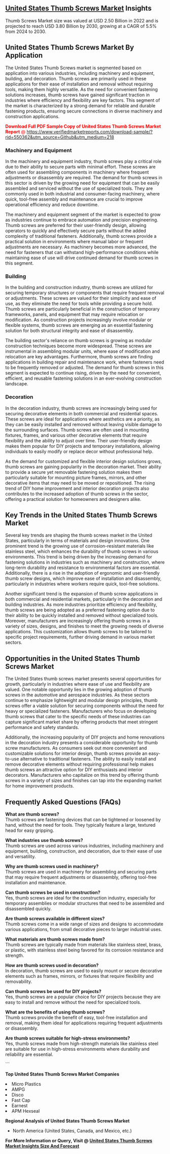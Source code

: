 <h2><a href="https://www.verifiedmarketreports.com/download-sample/?rid=550362&amp;utm_source=Github&amp;utm_medium=218" target="_blank">United States Thumb Screws Market</a> Insights</h2><p>Thumb Screws Market size was valued at USD 2.50 Billion in 2022 and is projected to reach USD 3.80 Billion by 2030, growing at a CAGR of 5.5% from 2024 to 2030.</p><p> <h2>United States Thumb Screws Market By Application</h2> <p>The United States Thumb Screws market is segmented based on application into various industries, including machinery and equipment, building, and decoration. Thumb screws are primarily used in these applications for their ease of installation and removal without requiring tools, making them highly versatile. As the need for convenient fastening solutions increases, thumb screws have gained significant traction in industries where efficiency and flexibility are key factors. This segment of the market is characterized by a strong demand for reliable and durable fastening products, ensuring secure connections in diverse machinery and construction applications.</p> <p><p><span class=""><span style="color: #ff0000;"><strong>Download Full PDF Sample Copy of United States Thumb Screws Market Report</strong> @ </span><a href="https://www.verifiedmarketreports.com/download-sample/?rid=550362&amp;utm_source=Github&amp;utm_medium=218" target="_blank">https://www.verifiedmarketreports.com/download-sample/?rid=550362&amp;utm_source=Github&amp;utm_medium=218</a></span></p></p> <h3>Machinery and Equipment</h3> <p>In the machinery and equipment industry, thumb screws play a critical role due to their ability to secure parts with minimal effort. These screws are often used for assembling components in machinery where frequent adjustments or disassembly are required. The demand for thumb screws in this sector is driven by the growing need for equipment that can be easily assembled and serviced without the use of specialized tools. They are commonly used in both industrial and consumer-facing machinery, where quick, tool-free assembly and maintenance are crucial to improve operational efficiency and reduce downtime.</p> <p>The machinery and equipment segment of the market is expected to grow as industries continue to embrace automation and precision engineering. Thumb screws are preferred for their user-friendly design, allowing operators to quickly and effectively secure parts without the added complexity of traditional fasteners. Additionally, thumb screws provide a practical solution in environments where manual labor or frequent adjustments are necessary. As machinery becomes more advanced, the need for fasteners that can withstand high-performance conditions while maintaining ease of use will drive continued demand for thumb screws in this segment.</p> <h3>Building</h3> <p>In the building and construction industry, thumb screws are utilized for securing temporary structures or components that require frequent removal or adjustments. These screws are valued for their simplicity and ease of use, as they eliminate the need for tools while providing a secure hold. Thumb screws are particularly beneficial in the construction of temporary frameworks, panels, and equipment that may require relocation or modification. As construction projects increasingly involve modular or flexible systems, thumb screws are emerging as an essential fastening solution for both structural integrity and ease of disassembly.</p> <p>The building sector's reliance on thumb screws is growing as modular construction techniques become more widespread. These screws are instrumental in assembling modular units, where ease of modification and relocation are key advantages. Furthermore, thumb screws are finding applications in building repair and maintenance work, where fasteners need to be frequently removed or adjusted. The demand for thumb screws in this segment is expected to continue rising, driven by the need for convenient, efficient, and reusable fastening solutions in an ever-evolving construction landscape.</p> <h3>Decoration</h3> <p>In the decoration industry, thumb screws are increasingly being used for securing decorative elements in both commercial and residential spaces. These screws are ideal for applications where aesthetics are a priority, as they can be easily installed and removed without leaving visible damage to the surrounding surfaces. Thumb screws are often used in mounting fixtures, frames, and various other decorative elements that require flexibility and the ability to adjust over time. Their user-friendly design makes them popular for DIY projects and temporary installations, allowing individuals to easily modify or replace decor without professional help.</p> <p>As the demand for customized and flexible interior design solutions grows, thumb screws are gaining popularity in the decoration market. Their ability to provide a secure yet removable fastening solution makes them particularly suitable for mounting picture frames, mirrors, and other decorative items that may need to be moved or repositioned. The rising trend of DIY home improvement and interior decoration projects also contributes to the increased adoption of thumb screws in the sector, offering a practical solution for homeowners and designers alike.</p> <h2>Key Trends in the United States Thumb Screws Market</h2> <p>Several key trends are shaping the thumb screws market in the United States, particularly in terms of materials and design innovations. One prominent trend is the growing use of corrosion-resistant materials like stainless steel, which enhances the durability of thumb screws in various environments. This trend is being driven by the increasing demand for fastening solutions in industries such as machinery and construction, where long-term durability and resistance to environmental factors are essential. Additionally, there is a rise in the adoption of ergonomic and user-friendly thumb screw designs, which improve ease of installation and disassembly, particularly in industries where workers require quick, tool-free solutions.</p> <p>Another significant trend is the expansion of thumb screw applications in both commercial and residential markets, particularly in the decoration and building industries. As more industries prioritize efficiency and flexibility, thumb screws are being adopted as a preferred fastening option due to their ability to be quickly installed and removed without specialized tools. Moreover, manufacturers are increasingly offering thumb screws in a variety of sizes, designs, and finishes to meet the growing needs of diverse applications. This customization allows thumb screws to be tailored to specific project requirements, further driving demand in various market sectors.</p> <h2>Opportunities in the United States Thumb Screws Market</h2> <p>The United States thumb screws market presents several opportunities for growth, particularly in industries where ease of use and flexibility are valued. One notable opportunity lies in the growing adoption of thumb screws in the automotive and aerospace industries. As these sectors continue to emphasize lightweight and modular design principles, thumb screws offer a viable solution for securing components without the need for heavy or specialized fasteners. Manufacturers who focus on developing thumb screws that cater to the specific needs of these industries can capture significant market share by offering products that meet stringent performance and safety standards.</p> <p>Additionally, the increasing popularity of DIY projects and home renovations in the decoration industry presents a considerable opportunity for thumb screw manufacturers. As consumers seek out more convenient and customizable solutions for interior design, thumb screws provide an easy-to-use alternative to traditional fasteners. The ability to easily install and remove decorative elements without requiring professional help makes thumb screws an attractive option for DIY enthusiasts and interior decorators. Manufacturers who capitalize on this trend by offering thumb screws in a variety of sizes and finishes can tap into the expanding market for home improvement products.</p> <h2>Frequently Asked Questions (FAQs)</h2> <p><strong>What are thumb screws?</strong><br>Thumb screws are fastening devices that can be tightened or loosened by hand, without the need for tools. They typically feature a large, textured head for easy gripping.</p> <p><strong>What industries use thumb screws?</strong><br>Thumb screws are used across various industries, including machinery and equipment, building, construction, and decoration, due to their ease of use and versatility.</p> <p><strong>Why are thumb screws used in machinery?</strong><br>Thumb screws are used in machinery for assembling and securing parts that may require frequent adjustments or disassembly, offering tool-free installation and maintenance.</p> <p><strong>Can thumb screws be used in construction?</strong><br>Yes, thumb screws are ideal for the construction industry, especially for temporary assemblies or modular structures that need to be assembled and disassembled quickly.</p> <p><strong>Are thumb screws available in different sizes?</strong><br>Thumb screws come in a wide range of sizes and designs to accommodate various applications, from small decorative pieces to larger industrial uses.</p> <p><strong>What materials are thumb screws made from?</strong><br>Thumb screws are typically made from materials like stainless steel, brass, or plastic, with stainless steel being favored for its corrosion resistance and strength.</p> <p><strong>How are thumb screws used in decoration?</strong><br>In decoration, thumb screws are used to easily mount or secure decorative elements such as frames, mirrors, or fixtures that require flexibility and removability.</p> <p><strong>Can thumb screws be used for DIY projects?</strong><br>Yes, thumb screws are a popular choice for DIY projects because they are easy to install and remove without the need for specialized tools.</p> <p><strong>What are the benefits of using thumb screws?</strong><br>Thumb screws provide the benefit of easy, tool-free installation and removal, making them ideal for applications requiring frequent adjustments or disassembly.</p> <p><strong>Are thumb screws suitable for high-stress environments?</strong><br>Yes, thumb screws made from high-strength materials like stainless steel are suitable for use in high-stress environments where durability and reliability are essential.</p> ```</p><p><strong>Top United States Thumb Screws Market Companies</strong></p><div data-test-id=""><p><li>Micro Plastics</li><li> AMPG</li><li> Disco</li><li> Fast Cap</li><li> Earnest</li><li> APM Hexseal</li></p><div><strong>Regional Analysis of&nbsp;United States Thumb Screws Market</strong></div><ul><li dir="ltr"><p dir="ltr">North America&nbsp;(United States, Canada, and Mexico, etc.)</p></li></ul><p><strong>For More Information or Query, Visit @&nbsp;</strong><strong><a href="https://www.verifiedmarketreports.com/product/thumb-screws-market-size-and-forecast/?utm_source=Github&amp;utm_medium=218" target="_blank">United States Thumb Screws Market Insights Size And Forecast</a></strong></p></div>
